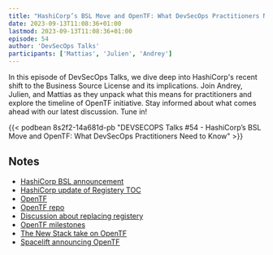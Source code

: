 ```yaml
---
title: "HashiCorp’s BSL Move and OpenTF: What DevSecOps Practitioners Need to Know"
date: 2023-09-13T11:08:36+01:00
lastmod: 2023-09-13T11:08:36+01:00
episode: 54
author: 'DevSecOps Talks'
participants: ['Mattias', 'Julien', 'Andrey']
---
```


In this episode of DevSecOps Talks, we dive deep into HashiCorp's recent shift to the Business Source License and its implications. Join Andrey, Julien, and Mattias as they unpack what this means for practitioners and explore the timeline of OpenTF initiative. Stay informed about what comes ahead with our latest discussion. Tune in!

<!--more-->

<!-- Player -->

{{< podbean 8s2f2-14a681d-pb "DEVSECOPS Talks #54 - HashiCorp’s BSL Move and OpenTF: What DevSecOps Practitioners Need to Know" >}}

## Notes

- [HashiCorp BSL announcement](https://www.hashicorp.com/blog/hashicorp-adopts-business-source-license)
- [HashiCorp update of Registery TOC](https://www.reddit.com/r/Terraform/comments/166am6t/hashicorp_updates_terraform_registry_tos_for/)
- [OpenTF](https://opentf.org/)
- [OpenTF repo](https://github.com/opentffoundation/opentf)
- [Discussion about replacing registery](https://github.com/opentffoundation/opentf/issues/258)
- [OpenTF milestones](https://github.com/opentffoundation/opentf/milestones)
- [The New Stack take on OpenTF](https://thenewstack.io/opentf-disgruntled-hashicorp-rivals-threaten-to-fork-terraform/)
- [Spacelift announcing OpenTF](https://spacelift.io/blog/announcing-opentf)
